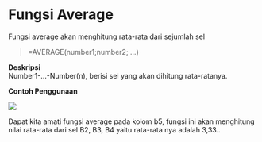 # Fungsi Average

Fungsi average akan menghitung rata-rata dari sejumlah sel

> =AVERAGE\(number1;number2; ...\)

**Deskripsi**  
Number1-...-Number\(n\), berisi sel yang akan dihitung rata-ratanya.

**Contoh Penggunaan**

![](../.gitbook/assets/image%20%287%29.png)

Dapat kita amati fungsi average pada kolom b5, fungsi ini akan menghitung nilai rata-rata dari sel B2, B3, B4 yaitu rata-rata nya adalah 3,33..

